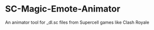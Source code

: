 # SC-Magic-Emote-Animator
 An animator tool for _dl.sc files from Supercell games like Clash Royale
